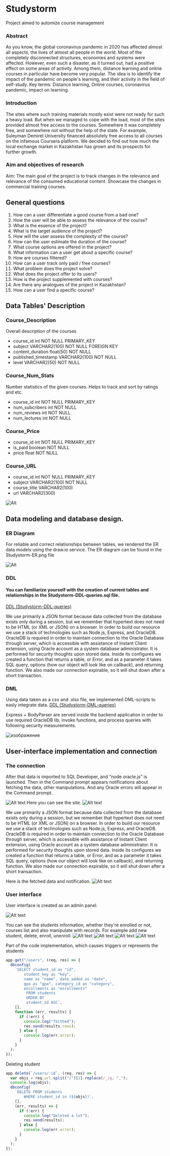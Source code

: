 # Studystorm
Project aimed to automize course management

### Abstract
As you know, the global coronavirus pandemic in 2020 has affected almost all aspects, the lives of almost all people in the world. Most of the completely disconnected structures, economies and systems were affected. However, even such a disaster, as it turned out, had a positive effect on some areas of activity. Among them, distance learning and online courses in particular have become very popular. The idea is to identify the impact of the pandemic on people's learning, and their activity in the field of self-study.
Key terms: Distance learning, Online courses, coronavirus pandemic, impact on learning.

### Introduction
The sites where such training materials mostly exist were not ready for such a heavy load. But when we managed to cope with the load, most of the sites provided almost free access to the courses. Somewhere it was completely free, and somewhere not without the help of the state. For example, Suleyman Demirel University financed absolutely free access to all courses on the infamous Coursera platform. We decided to find out how much the local exchange market in Kazakhstan has grown and its prospects for further growth.

### Aim and objectives of research
Aim: The main goal of the project is to track changes in the relevance and relevance of the consumed educational content. Showcase the changes in commercial training courses.


## General questions

 1. How can a user differentiate a good course from a bad one? 
 2. How the user will be able to assess the relevance of the course?
 3. What is the essence of the project?
 4. What is the target audience of the project?
 5. How will the user assess the complexity of the course?
 6. How can the user estimate the duration of the course?
 7. What course options are offered in the project?
 8. What information can a user get about a specific course?
 9. How are courses filtered?
 10. How can a user track only paid / free courses?
 11. What problem does the project solve?
 12. What does the project offer to its users?
 13. How is the project supplemented with courses?
 14. Are there any analogues of the project in Kazakhstan?
 15. How can a user find a specific course?


## Data Tables' Description



### Course_Description
Overall description of the courses

* course_id int NOT NULL PRIMARY_KEY
* subject VARCHAR2(100) NOT NULL FOREIGN KEY 
* content_duration float(50) NOT NULL
* published_timestamp VARCHAR2(100) NOT NULL
* level VARCHAR2(50) NOT NULL

### Course_Num_Stats
Number statistics of the given courses. Helps to track and sort by ratings and etc.

* course_id int NOT NULL PRIMARY_KEY
* num_subcribers int NOT NULL
* num_reviews int NOT NULL
* num_lectures int NOT NULL

### Course_Price

* course_id int NOT NULL PRIMARY_KEY
* is_paid boolean NOT NULL
* price float NOT NULL


### Course_URL

* course_id int NOT NULL PRIMARY_KEY
* subject VARCHAR2(100) NOT NULL
* course_title VARCHAR2(100)
* url VARCHAR2(300)


![Alt](/StudyStorm-UseCase-UML.png "Titlee")


## Data modeling and database design.
### ER Diagram
For reliable and correct relationships between tables, we rendered the ER data models using the draw.io service. The ER diagram can be found in the Studystorm-ER.png file
<!--![Alt](/Studystorm-ER.png "Titlee") -->
![Alt](/Study-Storm.jpg "Title")


### DDL

#### You can familiarize yourself with the creation of current tables and relationships in the Studystorm-DDL-queries.sql file.

[DDL (Studystorm-DDL-queries)](https://github.com/Hawokaii/Studystorm/blob/main/Studystorm-DDL-queries.sql)

We use primarily a JSON format because data collected from the database exists only during a session, but we remember that hypertext does not need to be HTML (or XML or JSON) on a browser.
In order to build our resource we use a stack of technologies such as Node.js, Express, and OracleDB. OracleDB is required in order to maintain connection to the Oracle Database through server, which is accessible with assistance of Instant Client extension, using Oracle account as a system database administrator. It is performed for security thoughts upon stored data. Inside its configures we created a function that returns a table, or Error, and as a parameter it takes SQL query, options (how our object will look like on callback), and returning function. We also made our connection expirable, so it will shut down after a short transaction. 


### DML

Using data taken as a csv and .xlsx file, we implemented DML-scripts to easly integrate data.
[DDL (Studystorm-DML-queries)](https://github.com/Hawokaii/Studystorm/blob/main/Studystorm-DML-data-load.sql)


Express + BodyParser are served inside the backend application in order to use required OracleDB lib, invoke functions, and process queries with following security measurements.

![изображение](https://user-images.githubusercontent.com/49223543/110213643-0dce0b00-7ecb-11eb-93f7-31e1e45debdb.png)

## User-interface implementation and connection 
### The connection

After that data is imported to SQL Developer, and “node oracle.js” is launched.
Then in the Command prompt appears notifications about fetching the data, other manipulations. And any Oracle errors will appear in the Command prompt.

![Alt text](https://github.com/Hawokaii/Studystorm/blob/main/step1.PNG)
Here you can see the site.
![Alt text](https://github.com/Hawokaii/Studystorm/blob/main/step2.PNG)

We use primarily a JSON format because data collected from the database exists only during a session, but we remember that hypertext does not need to be HTML (or XML or JSON) on a browser.
In order to build our resource we use a stack of technologies such as Node.js, Express, and OracleDB. OracleDB is required in order to maintain connection to the Oracle Database through server, which is accessible with assistance of Instant Client extension, using Oracle account as a system database administrator. It is performed for security thoughts upon stored data. Inside its configures we created a function that returns a table, or Error, and as a parameter it takes SQL query, options (how our object will look like on callback), and returning function. We also made our connection expirable, so it will shut down after a short transaction.


Here is the fetched data and notification.
![Alt text](https://github.com/Hawokaii/Studystorm/blob/main/step4.PNG)




### User interface
User interface is created as an admin panel.

![Alt text](https://github.com/Hawokaii/Studystorm/blob/main/UI-screenshots/users.PNG)

You can see the students information, whether they're enrolled or not, courses list and also manipulate with records. For example add new student, delete, enroll, unenroll. 
![Alt text](https://github.com/Hawokaii/Studystorm/blob/main/UI-screenshots/filtering.PNG)
![Alt text](https://github.com/Hawokaii/Studystorm/blob/main/UI-screenshots/sort.PNG)
![Alt text](https://github.com/Hawokaii/Studystorm/blob/main/UI-screenshots/un-enroll.PNG)
![Alt text](https://github.com/Hawokaii/Studystorm/blob/main/UI-screenshots/add.PNG)

Part of the code implementation, which causes triggers or represents the students

```javascript
app.get("/users", (req, res) => {
  dbconfig(
    `SELECT student_id as "id",
		student_key as "key",
		name as "name", date_added as "date",
		gpa as "gpa", category_id as "category",
		enrollments as "enrollments"
		 FROM students
		 ORDER BY 
		 student_id ASC`,
    [],
    function (err, results) {
      if (!err) {
        console.log("fecthed");
        res.send(results.rows);
      } else {
        console.log(err.error);
      }
    }
  );
});
```
Deleting student

```javascript
app.delete(`/users/:id`, (req, res) => {
  var objs = req.url.split("/")[2].replace(/_/g, ",");
  console.log(objs);
  dbconfig(
    `DELETE FROM students
		WHERE student_id in (${objs})`,
    [],
    (err, results) => {
      if (!err) {
        console.log("Deleted a lot");
        res.send(results);
      } else {
        console.log(err.error);
      }
    }
  );
});
```

